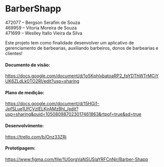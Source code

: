 # BarberShapp

472077 – Bergson Serafim de Souza\
469959 – Vitoria Moreira de Souza\
471699 – Weslley Itallo Vieira da Silva

Este projeto tem como finalidade desenvolver um aplicativo de gerenciamento de barbearias, auxiliando barbeiros, donos de barbearias e clientes!

#### Documento de visão: 
https://docs.google.com/document/d/1o5KphlxbatoaRP2_fpYDThWTrMCiYUK6ZLdLk0TO2RI/edit?usp=sharing

#### Plano de medição:
https://docs.google.com/document/d/15HGi1-JpfSLue1UfCVzIELKjrAMzBhl_/edit?usp=sharing&ouid=105080987023017461863&rtpof=true&sd=true

#### Desenvolvimento: 
https://trello.com/b/Onz33ZRj

#### Prototipagem:
https://www.figma.com/file/1U0orgVaNSUSlaYRFCnNir/Barber-Shapp
